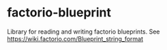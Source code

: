 # factorio-blueprint

Library for reading and writing factorio blueprints. See https://wiki.factorio.com/Blueprint_string_format
